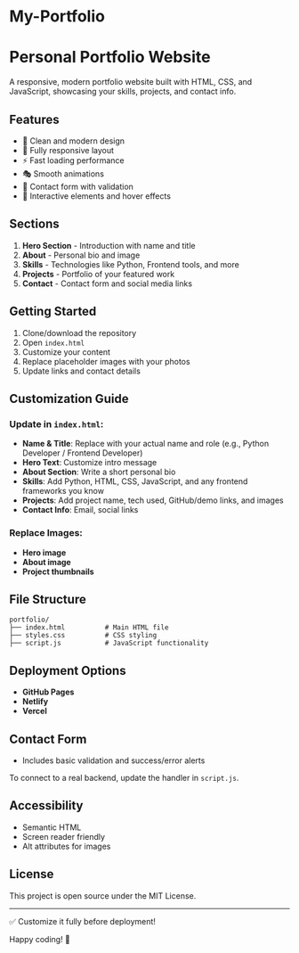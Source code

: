 # My-Portfolio
# Personal Portfolio Website

A responsive, modern portfolio website built with HTML, CSS, and JavaScript, showcasing your skills, projects, and contact info.

## Features

- 🎨 Clean and modern design
- 📱 Fully responsive layout
- ⚡ Fast loading performance
- 🎭 Smooth animations
- 📧 Contact form with validation
- 🔄 Interactive elements and hover effects

## Sections

1. **Hero Section** - Introduction with name and title
2. **About** - Personal bio and image
3. **Skills** - Technologies like Python, Frontend tools, and more
4. **Projects** - Portfolio of your featured work
5. **Contact** - Contact form and social media links

## Getting Started

1. Clone/download the repository
2. Open `index.html`
3. Customize your content
4. Replace placeholder images with your photos
5. Update links and contact details

## Customization Guide

### Update in `index.html`:

- **Name & Title**: Replace with your actual name and role (e.g., Python Developer / Frontend Developer)
- **Hero Text**: Customize intro message
- **About Section**: Write a short personal bio
- **Skills**: Add Python, HTML, CSS, JavaScript, and any frontend frameworks you know
- **Projects**: Add project name, tech used, GitHub/demo links, and images
- **Contact Info**: Email, social links

### Replace Images:

- **Hero image**
- **About image**
- **Project thumbnails**

## File Structure

```
portfolio/
├── index.html          # Main HTML file
├── styles.css          # CSS styling
├── script.js           # JavaScript functionality
```

## Deployment Options

- **GitHub Pages**
- **Netlify**
- **Vercel**

## Contact Form

- Includes basic validation and success/error alerts

To connect to a real backend, update the handler in `script.js`.

## Accessibility

- Semantic HTML
- Screen reader friendly
- Alt attributes for images

## License

This project is open source under the MIT License.

---

✅ Customize it fully before deployment!

Happy coding! 🚀
